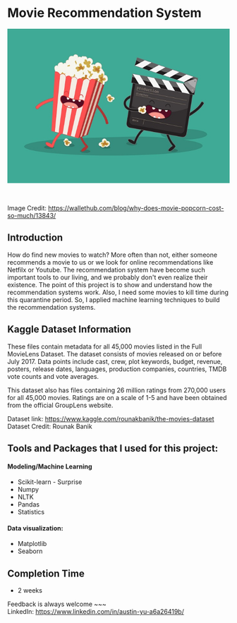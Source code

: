 # Movie Recommendation System

<p align="center">
 <img src="why-does-movie-popcorn-cost-so-much.jpg" width="600" height="350">
</p> <br>

Image Credit: https://wallethub.com/blog/why-does-movie-popcorn-cost-so-much/13843/

## Introduction
How do find new movies to watch? More often than not, either someone recommends a movie to us or we look for online recommendations like Netfilx or Youtube. The recommendation system have become such important tools to our living, and we probably don't even realize their existence. The point of this project is to show and understand how the recommendation systems work. Also, I need some movies to kill time during this quarantine period. So, I applied machine learning techniques to build the recommendation systems. 
 
## Kaggle Dataset Information

These files contain metadata for all 45,000 movies listed in the Full MovieLens Dataset. The dataset consists of movies released on or before July 2017. Data points include cast, crew, plot keywords, budget, revenue, posters, release dates, languages, production companies, countries, TMDB vote counts and vote averages.

This dataset also has files containing 26 million ratings from 270,000 users for all 45,000 movies. Ratings are on a scale of 1-5 and have been obtained from the official GroupLens website.

Dataset link: https://www.kaggle.com/rounakbanik/the-movies-dataset <br>
Dataset Credit: Rounak Banik

## Tools and Packages that I used for this project:

#### Modeling/Machine Learning
* Scikit-learn - Surprise
* Numpy
* NLTK
* Pandas
* Statistics

#### Data visualization:
* Matplotlib
* Seaborn

## Completion Time
* 2 weeks  

Feedback is always welcome ~~~ <br>
LinkedIn: https://www.linkedin.com/in/austin-yu-a6a26419b/
